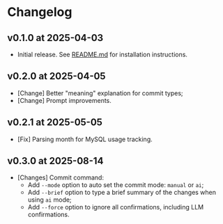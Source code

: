 # Changelog

## v0.1.0 at 2025-04-03

- Initial release. See [README.md](README.md) for installation instructions.

## v0.2.0 at 2025-04-05

- [Change] Better "meaning" explanation for commit types;
- [Change] Prompt improvements.

## v0.2.1 at 2025-05-05

- [Fix] Parsing month for MySQL usage tracking.

## v0.3.0 at 2025-08-14

- [Changes] Commit command:
  - Add `--mode` option to auto set the commit mode: `manual` or `ai`;
  - Add `--brief` option to type a brief summary of the changes when using `ai` mode;
  - Add `--force` option to ignore all confirmations, including LLM confirmations.

